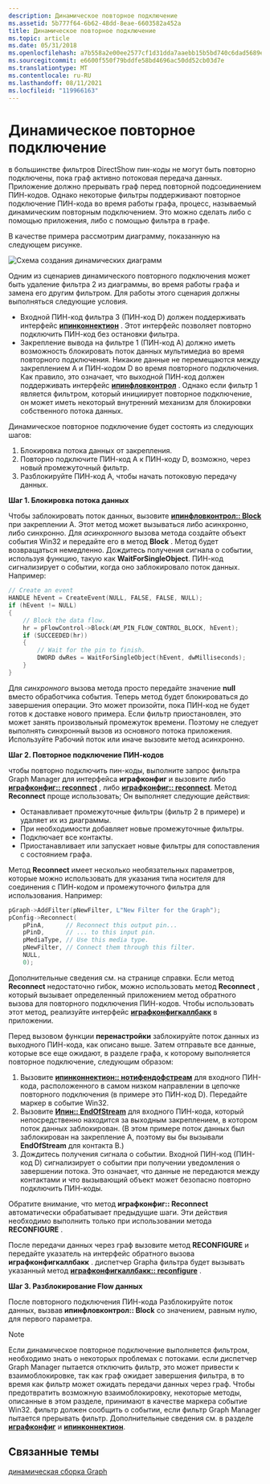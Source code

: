 ```yaml
---
description: Динамическое повторное подключение
ms.assetid: 5b777f64-6b62-48dd-8eae-6603582a452a
title: Динамическое повторное подключение
ms.topic: article
ms.date: 05/31/2018
ms.openlocfilehash: a7b558a2e00ee2577cf1d31dda7aaebb15b5bd740c6dad5689e70b950c02d4d9
ms.sourcegitcommit: e6600f550f79bddfe58bd4696ac50dd52cb03d7e
ms.translationtype: MT
ms.contentlocale: ru-RU
ms.lasthandoff: 08/11/2021
ms.locfileid: "119966163"
---
```

# <a name="dynamic-reconnection"></a>Динамическое повторное подключение

в большинстве фильтров DirectShow пин-коды не могут быть повторно подключены, пока граф активно потоковая передача данных. Приложение должно прерывать граф перед повторной подсоединением ПИН-кодов. Однако некоторые фильтры поддерживают повторное подключение ПИН-кода во время работы графа, процесс, называемый динамическим повторным подключением. Это можно сделать либо с помощью приложения, либо с помощью фильтра в графе.

В качестве примера рассмотрим диаграмму, показанную на следующем рисунке.

![Схема создания динамических диаграмм](images/dyngraph.png)

Одним из сценариев динамического повторного подключения может быть удаление фильтра 2 из диаграммы, во время работы графа и замена его другим фильтром. Для работы этого сценария должны выполняться следующие условия.

-   Входной ПИН-код фильтра 3 (ПИН-код D) должен поддерживать интерфейс [**ипинконнектион**](/windows/desktop/api/Strmif/nn-strmif-ipinconnection) . Этот интерфейс позволяет повторно подключить ПИН-код без остановки фильтра.
-   Закрепление вывода на фильтре 1 (ПИН-код A) должно иметь возможность блокировать поток данных мультимедиа во время повторного подключения. Никакие данные не перемещаются между закреплением A и ПИН-кодом D во время повторного подключения. Как правило, это означает, что выходной ПИН-код должен поддерживать интерфейс [**ипинфловконтрол**](/windows/desktop/api/Strmif/nn-strmif-ipinflowcontrol) . Однако если фильтр 1 является фильтром, который инициирует повторное подключение, он может иметь некоторый внутренний механизм для блокировки собственного потока данных.

Динамическое повторное подключение будет состоять из следующих шагов:

1.  Блокировка потока данных от закрепления.
2.  Повторно подключите ПИН-код A к ПИН-коду D, возможно, через новый промежуточный фильтр.
3.  Разблокируйте ПИН-код A, чтобы начать потоковую передачу данных.

**Шаг 1. Блокировка потока данных**

Чтобы заблокировать поток данных, вызовите [**ипинфловконтрол:: Block**](/windows/desktop/api/Strmif/nf-strmif-ipinflowcontrol-block) при закреплении A. Этот метод может вызываться либо асинхронно, либо синхронно. Для *асинхронного* вызова метода создайте объект события Win32 и передайте его в метод **Block** . Метод будет возвращаться немедленно. Дождитесь получения сигнала о событии, используя функцию, такую как **WaitForSingleObject**. ПИН-код сигнализирует о событии, когда оно заблокировало поток данных. Например:


```C++
// Create an event
HANDLE hEvent = CreateEvent(NULL, FALSE, FALSE, NULL);
if (hEvent != NULL)
{
    // Block the data flow.
    hr = pFlowControl->Block(AM_PIN_FLOW_CONTROL_BLOCK, hEvent); 
    if (SUCCEEDED(hr))
    {
        // Wait for the pin to finish.
        DWORD dwRes = WaitForSingleObject(hEvent, dwMilliseconds);
    }
}
```



Для *синхронного* вызова метода просто передайте значение **null** вместо обработчика события. Теперь метод будет блокироваться до завершения операции. Это может произойти, пока ПИН-код не будет готов к доставке нового примера. Если фильтр приостановлен, это может занять произвольный промежуток времени. Поэтому не следует выполнять синхронный вызов из основного потока приложения. Используйте Рабочий поток или иначе вызовите метод асинхронно.

**Шаг 2. Повторное подключение ПИН-кодов**

чтобы повторно подключить пин-коды, выполните запрос фильтра Graph Manager для интерфейса **играфконфиг** и вызовите либо [**играфконфиг:: reconnect**](/windows/desktop/api/Strmif/nf-strmif-igraphconfig-reconnect) , либо [**играфконфиг:: reconnect**](/windows/desktop/api/Strmif/nf-strmif-igraphconfig-reconfigure). Метод **Reconnect** проще использовать; Он выполняет следующие действия:

-   Останавливает промежуточные фильтры (фильтр 2 в примере) и удаляет их из диаграммы.
-   При необходимости добавляет новые промежуточные фильтры.
-   Подключает все контакты.
-   Приостанавливает или запускает новые фильтры для сопоставления с состоянием графа.

Метод **Reconnect** имеет несколько необязательных параметров, которые можно использовать для указания типа носителя для соединения с ПИН-кодом и промежуточного фильтра для использования. Например:


```C++
pGraph->AddFilter(pNewFilter, L"New Filter for the Graph");
pConfig->Reconnect(
    pPinA,      // Reconnect this output pin...
    pPinD,      // ... to this input pin.
    pMediaType, // Use this media type.
    pNewFilter, // Connect them through this filter.
    NULL, 
    0);     
```



Дополнительные сведения см. на странице справки. Если метод **Reconnect** недостаточно гибок, можно использовать метод **Reconnect** , который вызывает определенный приложением метод обратного вызова для повторного подключения ПИН-кодов. Чтобы использовать этот метод, реализуйте интерфейс [**играфконфигкаллбакк**](/windows/desktop/api/Strmif/nn-strmif-igraphconfigcallback) в приложении.

Перед вызовом функции **перенастройки** заблокируйте поток данных из выходного ПИН-кода, как описано выше. Затем отправьте все данные, которые все еще ожидают, в разделе графа, к которому выполняется повторное подключение, следующим образом:

1.  Вызовите [**ипинконнектион:: нотифендофстреам**](/windows/desktop/api/Strmif/nf-strmif-ipinconnection-notifyendofstream) для входного ПИН-кода, расположенного в самом низком направлении в цепочке повторного подключения (в примере это ПИН-код D). Передайте маркер в событие Win32.
2.  Вызовите [**Ипин:: EndOfStream**](/windows/desktop/api/Strmif/nf-strmif-ipin-endofstream) для входного ПИН-кода, который непосредственно находится за выходным закреплением, в котором поток данных заблокирован. (В этом примере поток данных был заблокирован на закрепление A, поэтому вы бы вызывали **EndOfStream** для контакта B.)
3.  Дождитесь получения сигнала о событии. Входной ПИН-код (ПИН-код D) сигнализирует о событии при получении уведомления о завершении потока. Это означает, что данные не передаются между контактами и что вызывающий объект может безопасно повторно подключить ПИН-коды.

Обратите внимание, что метод **играфконфиг:: Reconnect** автоматически обрабатывает предыдущие шаги. Эти действия необходимо выполнить только при использовании метода **RECONFIGURE** .

После передачи данных через граф вызовите метод **RECONFIGURE** и передайте указатель на интерфейс обратного вызова **играфконфигкаллбакк** . диспетчер Graphа фильтра будет вызывать указанный метод [**играфконфигкаллбакк:: reconfigure**](/windows/desktop/api/Strmif/nf-strmif-igraphconfigcallback-reconfigure) .

**Шаг 3. Разблокирование Flow данных**

После повторного подключения ПИН-кода Разблокируйте поток данных, вызвав **ипинфловконтрол:: Block** со значением, равным нулю, для первого параметра.

> [!Note]  
> Если динамическое повторное подключение выполняется фильтром, необходимо знать о некоторых проблемах с потоками. если диспетчер Graph Manager пытается отключить фильтр, это может привести к взаимоблокировке, так как граф ожидает завершения фильтра, в то время как фильтр может ожидать передачи данных через граф. Чтобы предотвратить возможную взаимоблокировку, некоторые методы, описанные в этом разделе, принимают в качестве маркера событие Win32. фильтр должен сообщить о событии, если фильтр Graph Manager пытается прерывать фильтр. Дополнительные сведения см. в разделе [**играфконфиг**](/windows/desktop/api/Strmif/nn-strmif-igraphconfig) и [**ипинконнектион**](/windows/desktop/api/Strmif/nn-strmif-ipinconnection).

 

## <a name="related-topics"></a>Связанные темы

<dl> <dt>

[динамическая сборка Graph](dynamic-graph-building.md)
</dt> </dl>

 

 



